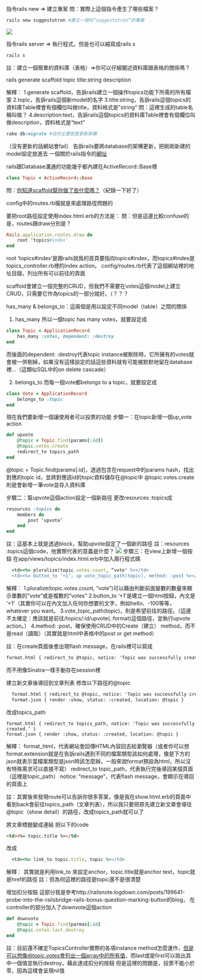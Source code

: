 指令rails new => 建立專案
問：實際上這個指令產生了哪些檔案？

```ruby
rails new suggestotron #建立一個叫“suggestotron”的專案
```
![](http://www.createyourownlives.com/wp-content/uploads/屏幕截图-2017-02-21-12.10.40.png)

指令rails server => 執行程式，但是也可以縮寫成rails s

```ruby
rails s
```

註：建立一個簡單的資料庫（表格）=>你可以仔細闡述資料庫跟表格的關係嗎？

  rails generate scaffold topic title:string description

解釋：
1.generate scaffold，告訴rails建立一個操作topics功能下所需的所有檔案
2.topic，告訴rails這個新model的名字
3.title:string，告訴rails這個topics的資料庫Table裡會有個欄位叫做title，資料格式是”string"
問：這裡生成的table名稱叫做？
4.description:text，告訴rails這個topics的資料庫Table裡會有個欄位叫做description，資料格式是“text”

```ruby
rake db:migrate #目的主要就是更新架構
```
（沒有更新的話網站會fail）
告訴rails要將database的架構更新，把剛剛新建的model設定放進去
一個關於rails指令的[網址](http://stackoverflow.com/questions/10301794/difference-between-rake-dbmigrate-dbreset-and-dbschemaload)


rails跟Database溝通的功能幾乎都內建在ActiveRecord::Base裡
```ruby
class Topic < ActiveRecord::Base
```

問：[你知道scaffold幫你做了些什麼嗎？](http://zh-tw.railsbridge.org/intro-to-rails/%E4%BD%BF%E7%94%A8%E9%B7%B9%E6%9E%B6%E4%BE%86%E5%AE%8C%E6%88%90_CRUD_%E5%8A%9F%E8%83%BD)（紀錄一下好了）


config中的routes.rb檔就是來處理路徑問題的

要把root路徑設定使用index.html.erb的方法是：
問：但是這邊比較confuse的是，routes跟draw分別是？
```ruby
Rails.application.routes.draw do
    root ‘topics#index’
end
```

root ‘topics#index’是跟rails說我的首頁要指向topics#index，而topics#index是topics_controller.rb裡的index action。
config/routes.rb代表了這個網站裡的地址目錄，列出所有可以前往的頁面

scaffold會建立一個完整的CRUD，但我們不需要在votes這個model上建立CRUD，只需要它作為topics的一部分就好。（？？？

has_many & belongs_to：這兩個是用以設定不同model（table）之間的關係
1. has_many 所以一個topic has many votes，就要設定成
```ruby
class Topic < ApplicationRecord
    has_many :votes, dependent: :destroy 
end
```
而後面的dependent: :destroy代表topic instance被刪除時，它所擁有的votes就會被一併刪掉，如果沒有這樣設定的話這些資料就有可能被默默地留在database裡...（這類似SQL中的on delete cascade）

2. belongs_to 而每一個vote都belongs to a topic，就要設定成
```ruby
class Vote < ApplicationRecord
    belongs_to :topic
end
```


現在我們要新增一個讓使用者可以投票的功能
步驟一：在topic新增一個up_vote action
```ruby
def upvote
    @topic = Topic.find(params[:id])
    @topic.votes.create
    redirect_to topics_path
end
```
@topic = Topic.find(params[:id]，透過包含在request中的params hash，找出對應的topic id，並將對應該id的topic資料儲存在@topic中
@topic.votes.create 則是會新增一筆vote並存入資料庫

步驟二：幫upvote這個action設定一個新路徑
更改resources :topics成
```ruby
resources :topics do
    members do
        post ‘upvote’
    end
end
```
註：這基本上就是透過block，幫助upvote設定了一個新的路徑
註：resources :topics這個code，他實際代表的意義是什麼？
![](http://www.createyourownlives.com/wp-content/uploads/屏幕截图-2017-02-21-16.02.51.png)
步驟三：在view上新增一個按鈕
在app/views/topics/index.html.erb中加入兩行程式碼
```ruby
  <td><%= pluralize(topic.votes.count, “vote" %></td>
  <td><%= button_to ‘+1’, up vote_topic_path(topic), method: :post %></td>
```
解釋：
1.pluralize(topic.votes.count, “vote”)可以藉由判斷前面變數的數量來顯示單數的”vote”或是複數的”votes"
2.button_to ‘+1'是建立一個html按鈕，內文是ʻ+1ʻ（其實你可以在內文加入任何你想要的文字，例如hello、-100等等，whatever you want。
3.vote_topic_path(topic)，則是希望前往的路徑。（這邊不太確定：應該就是前往/topics/:id/upvote(.:format)這個路徑，並執行upvote action。）
4.method: :post，確保使用CRUD中的Create（建立） method，而不是read（讀取）（其實就是html中表格中的post or get method）

註：在create頁面後會出現flash message，在rails裡可以寫成
```html
format.html { redirect_to @topic, notice: 'Topic was successfully created.' }
```
而不用像Sinatra一樣手動存在session裡


建立新文章後導回到文章列表
修改以下路徑的@topic
```html
  format.html { redirect_to @topic, notice: 'Topic was successfully created.' } 
  format.json { render :show, status: :created, location: @topic }
```
改成topics_path
```erb
format.html { redirect_to topics_path, notice: 'Topic was successfully created.’ }
format.json { render :show, status: :created, location: @topic }
```
解釋：
format_html，代表網站會回傳HTML內容回去給瀏覽器（或者你可以想format.extension就是在告訴rails遇到不同的檔案類型該如何處理，像是下方的json就表示當檔案類型是json時該怎麼辦。一般來說format預設為html，所以沒有特殊需求可以直接不寫）
redirect_to topic_path，代表執行完後導回某個頁面（這裡是topic_path）
notice: “message”，代表flash message，會顯示在導回的頁面上

註：其實後來發現route可以告訴你很多答案，像是我在show.html.erb的頁面中看到back會前往topics_path（文章列表），所以我只要把原先建立新文章會導往@topic（show detail）的路徑，改成topics_path就可以了

將文章標題變成連結
把以下的code
```html
<td><%= topic.title %></td>
```
改成
```ruby
  <td><%= link_to topic.title, topic %></td>
```
解釋：
其實就是利用link_to 來設定anchor，topic.title就是anchor text，topic就是href的路徑
註：但為何這裡的路徑是topic還不是很清楚


增加扣分按鈕
這部分我是參考http://railsnote.logdown.com/posts/199641-probe-into-the-railsbridge-rails-bonus-question-marking-button的blog，
在controller的部分加入了downvote這個action
```ruby
def downvote
    @topic = Topic.find(parmas[:id]
    @topic.votes.last.destroy
end
```
註：目前還不確定TopicsController實際的各項instance method怎麼運作，但是可以想像@topic.votes會列出一個array中的所有值，而last或是first可以挑出其中一個值並執行destroy，藉此達成扣分的按鈕
但是這裡的問題是，投票不能小於零，因為這樣會呈現nil值
